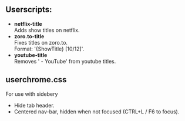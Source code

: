 ## Userscripts:
* **netflix-title**<br/>
  Adds show titles on netflix.
* **zoro.to-title**<br/>
Fixes titles on zoro.to.<br/>
Format: '{ShowTitle} [10/12]'.
* **youtube-title**<br/>
  Removes ' - YouTube' from youtube titles.
  
## userchrome.css
For use with sidebery
* Hide tab header.
* Centered nav-bar, hidden when not focused (CTRL+L / F6 to focus).
